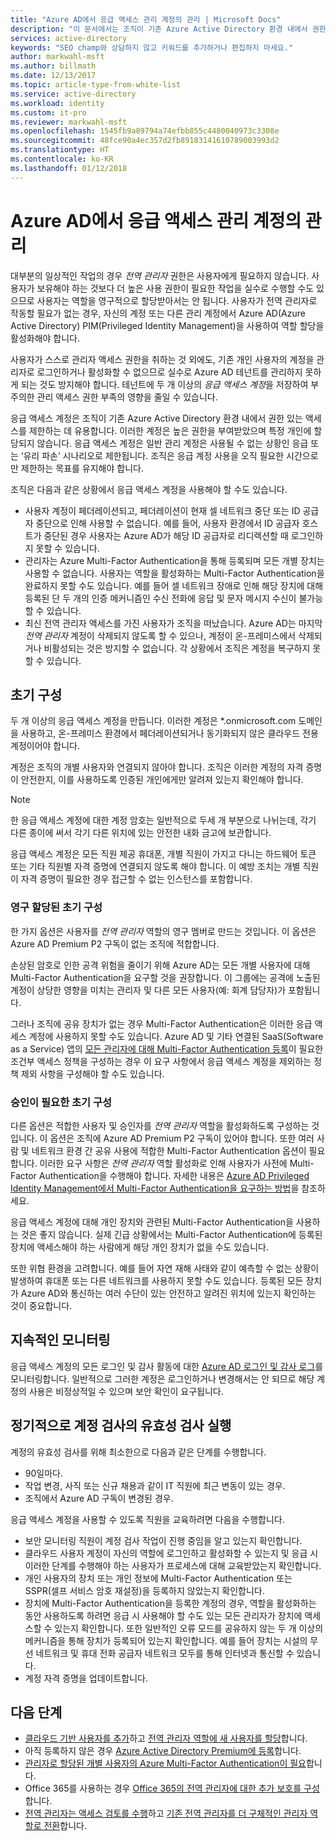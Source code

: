 ```yaml
---
title: "Azure AD에서 응급 액세스 관리 계정의 관리 | Microsoft Docs"
description: "이 문서에서는 조직이 기존 Azure Active Directory 환경 내에서 권한 있는 액세스를 제한할 수 있도록 응급 액세스 계정을 사용하는 방법을 설명합니다."
services: active-directory
keywords: "SEO champ와 상담하지 않고 키워드를 추가하거나 편집하지 마세요."
author: markwahl-msft
ms.author: billmath
ms.date: 12/13/2017
ms.topic: article-type-from-white-list
ms.service: active-directory
ms.workload: identity
ms.custom: it-pro
ms.reviewer: markwahl-msft
ms.openlocfilehash: 1545fb9a89794a74efbb855c4480040973c3308e
ms.sourcegitcommit: 48fce90a4ec357d2fb89183141610789003993d2
ms.translationtype: HT
ms.contentlocale: ko-KR
ms.lasthandoff: 01/12/2018
---
```

# <a name="manage-emergency-access-administrative-accounts-in-azure-ad"></a>Azure AD에서 응급 액세스 관리 계정의 관리 

대부분의 일상적인 작업의 경우 *전역 관리자* 권한은 사용자에게 필요하지 않습니다. 사용자가 보유해야 하는 것보다 더 높은 사용 권한이 필요한 작업을 실수로 수행할 수도 있으므로 사용자는 역할을 영구적으로 할당받아서는 안 됩니다. 사용자가 전역 관리자로 작동할 필요가 없는 경우, 자신의 계정 또는 다른 관리 계정에서 Azure AD(Azure Active Directory) PIM(Privileged Identity Management)을 사용하여 역할 할당을 활성화해야 합니다.

사용자가 스스로 관리자 액세스 권한을 취하는 것 외에도, 기존 개인 사용자의 계정을 관리자로 로그인하거나 활성화할 수 없으므로 실수로 Azure AD 테넌트를 관리하지 못하게 되는 것도 방지해야 합니다. 테넌트에 두 개 이상의 *응급 액세스 계정*을 저장하여 부주의한 관리 액세스 권한 부족의 영향을 줄일 수 있습니다.

응급 액세스 계정은 조직이 기존 Azure Active Directory 환경 내에서 권한 있는 액세스를 제한하는 데 유용합니다. 이러한 계정은 높은 권한을 부여받았으며 특정 개인에 할당되지 않습니다. 응급 액세스 계정은 일반 관리 계정은 사용될 수 없는 상황인 응급 또는 ‘유리 파손’ 시나리오로 제한됩니다. 조직은 응급 계정 사용을 오직 필요한 시간으로만 제한하는 목표를 유지해야 합니다.

조직은 다음과 같은 상황에서 응급 액세스 계정을 사용해야 할 수도 있습니다.

 - 사용자 계정이 페더레이션되고, 페더레이션이 현재 셀 네트워크 중단 또는 ID 공급자 중단으로 인해 사용할 수 없습니다. 예를 들어, 사용자 환경에서 ID 공급자 호스트가 중단된 경우 사용자는 Azure AD가 해당 ID 공급자로 리디렉션할 때 로그인하지 못할 수 있습니다. 
 - 관리자는 Azure Multi-Factor Authentication을 통해 등록되며 모든 개별 장치는 사용할 수 없습니다. 사용자는 역할을 활성화하는 Multi-Factor Authentication을 완료하지 못할 수도 있습니다. 예를 들어 셀 네트워크 장애로 인해 해당 장치에 대해 등록된 단 두 개의 인증 메커니즘인 수신 전화에 응답 및 문자 메시지 수신이 불가능할 수 있습니다. 
 - 최신 전역 관리자 액세스를 가진 사용자가 조직을 떠났습니다. Azure AD는 마지막 *전역 관리자* 계정이 삭제되지 않도록 할 수 있으나, 계정이 온-프레미스에서 삭제되거나 비활성되는 것은 방지할 수 없습니다. 각 상황에서 조직은 계정을 복구하지 못할 수 있습니다.

## <a name="initial-configuration"></a>초기 구성

두 개 이상의 응급 액세스 계정을 만듭니다. 이러한 계정은 \*.onmicrosoft.com 도메인을 사용하고, 온-프레미스 환경에서 페더레이션되거나 동기화되지 않은 클라우드 전용 계정이어야 합니다. 

계정은 조직의 개별 사용자와 연결되지 않아야 합니다. 조직은 이러한 계정의 자격 증명이 안전한지, 이를 사용하도록 인증된 개인에게만 알려져 있는지 확인해야 합니다. 

> [!NOTE]
> 한 응급 액세스 계정에 대한 계정 암호는 일반적으로 두세 개 부분으로 나뉘는데, 각기 다른 종이에 써서 각기 다른 위치에 있는 안전한 내화 금고에 보관합니다. 
>
> 응급 액세스 계정은 모든 직원 제공 휴대폰, 개별 직원이 가지고 다니는 하드웨어 토큰 또는 기타 직원별 자격 증명에 연결되지 않도록 해야 합니다. 이 예방 조치는 개별 직원이 자격 증명이 필요한 경우 접근할 수 없는 인스턴스를 포함합니다. 

### <a name="initial-configuration-with-permanent-assignments"></a>영구 할당된 초기 구성

한 가지 옵션은 사용자를 *전역 관리자* 역할의 영구 멤버로 만드는 것입니다. 이 옵션은 Azure AD Premium P2 구독이 없는 조직에 적합합니다.

손상된 암호로 인한 공격 위험을 줄이기 위해 Azure AD는 모든 개별 사용자에 대해 Multi-Factor Authentication을 요구할 것을 권장합니다. 이 그룹에는 공격에 노출된 계정이 상당한 영향을 미치는 관리자 및 다른 모든 사용자(예: 회계 담당자)가 포함됩니다. 

그러나 조직에 공유 장치가 없는 경우 Multi-Factor Authentication은 이러한 응급 액세스 계정에 사용하지 못할 수도 있습니다. Azure AD 및 기타 연결된 SaaS(Software as a Service) 앱의 [모든 관리자에 대해 Multi-Factor Authentication 등록](https://docs.microsoft.com/azure/multi-factor-authentication/multi-factor-authentication-get-started-user-states)이 필요한 조건부 액세스 정책을 구성하는 경우 이 요구 사항에서 응급 액세스 계정을 제외하는 정책 제외 사항을 구성해야 할 수도 있습니다.

### <a name="initial-configuration-with-approvals"></a>승인이 필요한 초기 구성

다른 옵션은 적합한 사용자 및 승인자를 *전역 관리자* 역할을 활성화하도록 구성하는 것입니다. 이 옵션은 조직에 Azure AD Premium P2 구독이 있어야 합니다. 또한 여러 사람 및 네트워크 환경 간 공유 사용에 적합한 Multi-Factor Authentication 옵션이 필요합니다. 이러한 요구 사항은 *전역 관리자* 역할 활성화로 인해 사용자가 사전에 Multi-Factor Authentication을 수행해야 합니다. 자세한 내용은 [Azure AD Privileged Identity Management에서 Multi-Factor Authentication을 요구하는 방법](https://docs.microsoft.com/azure/active-directory/active-directory-privileged-identity-management-how-to-require-mfa)을 참조하세요.

응급 액세스 계정에 대해 개인 장치와 관련된 Multi-Factor Authentication을 사용하는 것은 좋지 않습니다. 실제 긴급 상황에서는 Multi-Factor Authentication에 등록된 장치에 액세스해야 하는 사람에게 해당 개인 장치가 없을 수도 있습니다. 

또한 위협 환경을 고려합니다. 예를 들어 자연 재해 사태와 같이 예측할 수 없는 상황이 발생하여 휴대폰 또는 다른 네트워크를 사용하지 못할 수도 있습니다. 등록된 모든 장치가 Azure AD와 통신하는 여러 수단이 있는 안전하고 알려진 위치에 있는지 확인하는 것이 중요합니다.

## <a name="ongoing-monitoring"></a>지속적인 모니터링

응급 액세스 계정의 모든 로그인 및 감사 활동에 대한 [Azure AD 로그인 및 감사 로그](https://docs.microsoft.com/azure/active-directory/active-directory-reporting-activity-sign-ins)를 모니터링합니다. 일반적으로 그러한 계정은 로그인하거나 변경해서는 안 되므로 해당 계정의 사용은 비정상적일 수 있으며 보안 확인이 요구됩니다.

## <a name="account-check-validation-must-occur-at-regular-intervals"></a>정기적으로 계정 검사의 유효성 검사 실행

계정의 유효성 검사를 위해 최소한으로 다음과 같은 단계를 수행합니다.
- 90일마다.
- 작업 변경, 사직 또는 신규 채용과 같이 IT 직원에 최근 변동이 있는 경우.
- 조직에서 Azure AD 구독이 변경된 경우.

응급 액세스 계정을 사용할 수 있도록 직원을 교육하려면 다음을 수행합니다.

* 보안 모니터링 직원이 계정 검사 작업이 진행 중임을 알고 있는지 확인합니다.
* 클라우드 사용자 계정이 자신의 역할에 로그인하고 활성화할 수 있는지 및 응급 시 이러한 단계를 수행해야 하는 사용자가 프로세스에 대해 교육받았는지 확인합니다.
* 개인 사용자의 장치 또는 개인 정보에 Multi-Factor Authentication 또는 SSPR(셀프 서비스 암호 재설정)을 등록하지 않았는지 확인합니다. 
* 장치에 Multi-Factor Authentication을 등록한 계정의 경우, 역할을 활성화하는 동안 사용하도록 하려면 응급 시 사용해야 할 수도 있는 모든 관리자가 장치에 액세스할 수 있는지 확인합니다. 또한 일반적인 오류 모드를 공유하지 않는 두 개 이상의 메커니즘을 통해 장치가 등록되어 있는지 확인합니다. 예를 들어 장치는 시설의 무선 네트워크 및 휴대 전화 공급자 네트워크 모두를 통해 인터넷과 통신할 수 있습니다.
* 계정 자격 증명을 업데이트합니다.

## <a name="next-steps"></a>다음 단계
- [클라우드 기반 사용자를 추가](add-users-azure-active-directory.md)하고 [전역 관리자 역할에 새 사용자를 할당](active-directory-users-assign-role-azure-portal.md)합니다.
- 아직 등록하지 않은 경우 [Azure Active Directory Premium에 등록](active-directory-get-started-premium.md)합니다.
- [관리자로 할당된 개별 사용자의 Azure Multi-Factor Authentication이 필요](https://docs.microsoft.com/azure/multi-factor-authentication/multi-factor-authentication-get-started-user-states)합니다.
- Office 365를 사용하는 경우 [Office 365의 전역 관리자에 대한 추가 보호를 구성](https://support.office.com/article/Protect-your-Office-365-global-administrator-accounts-6b4ded77-ac8d-42ed-8606-c014fd947560)합니다.
- [전역 관리자는 액세스 검토를 수행](active-directory-privileged-identity-management-how-to-start-security-review.md)하고 [기존 전역 관리자를 더 구체적인 관리자 역할로 전환](active-directory-assign-admin-roles-azure-portal.md)합니다.


